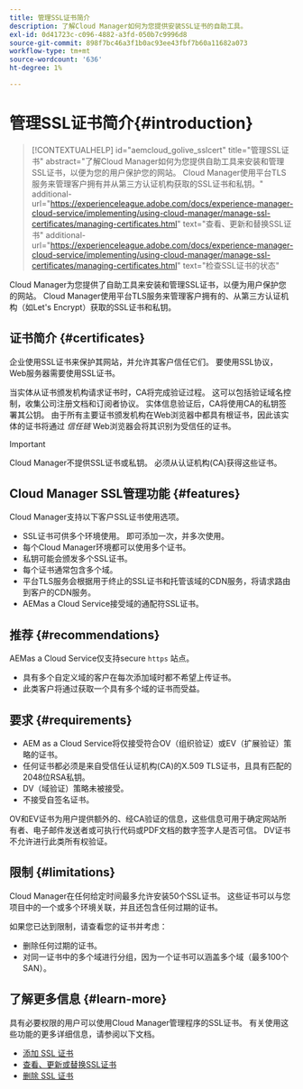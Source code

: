 ```yaml
---
title: 管理SSL证书简介
description: 了解Cloud Manager如何为您提供安装SSL证书的自助工具。
exl-id: 0d41723c-c096-4882-a3fd-050b7c9996d8
source-git-commit: 898f7bc46a3f1b0ac93ee43fbf7b60a11682a073
workflow-type: tm+mt
source-wordcount: '636'
ht-degree: 1%

---
```



# 管理SSL证书简介{#introduction}

>[!CONTEXTUALHELP]
>id="aemcloud_golive_sslcert"
>title="管理SSL证书"
>abstract="了解Cloud Manager如何为您提供自助工具来安装和管理SSL证书，以便为您的用户保护您的网站。 Cloud Manager使用平台TLS服务来管理客户拥有并从第三方认证机构获取的SSL证书和私钥。"
>additional-url="https://experienceleague.adobe.com/docs/experience-manager-cloud-service/implementing/using-cloud-manager/manage-ssl-certificates/managing-certificates.html" text="查看、更新和替换SSL证书"
>additional-url="https://experienceleague.adobe.com/docs/experience-manager-cloud-service/implementing/using-cloud-manager/manage-ssl-certificates/managing-certificates.html" text="检查SSL证书的状态"

Cloud Manager为您提供了自助工具来安装和管理SSL证书，以便为用户保护您的网站。 Cloud Manager使用平台TLS服务来管理客户拥有的、从第三方认证机构（如Let&#39;s Encrypt）获取的SSL证书和私钥。

## 证书简介 {#certificates}

企业使用SSL证书来保护其网站，并允许其客户信任它们。 要使用SSL协议，Web服务器需要使用SSL证书。

当实体从证书颁发机构请求证书时，CA将完成验证过程。 这可以包括验证域名控制，收集公司注册文档和订阅者协议。 实体信息验证后，CA将使用CA的私钥签署其公钥。 由于所有主要证书颁发机构在Web浏览器中都具有根证书，因此该实体的证书将通过 *信任链* Web浏览器会将其识别为受信任的证书。

>[!IMPORTANT]
>
>Cloud Manager不提供SSL证书或私钥。 必须从认证机构(CA)获得这些证书。

## Cloud Manager SSL管理功能 {#features}

Cloud Manager支持以下客户SSL证书使用选项。

* SSL证书可供多个环境使用。 即可添加一次，并多次使用。
* 每个Cloud Manager环境都可以使用多个证书。
* 私钥可能会颁发多个SSL证书。
* 每个证书通常包含多个域。
* 平台TLS服务会根据用于终止的SSL证书和托管该域的CDN服务，将请求路由到客户的CDN服务。
* AEMas a Cloud Service接受域的通配符SSL证书。

## 推荐 {#recommendations}

AEMas a Cloud Service仅支持secure `https` 站点。

* 具有多个自定义域的客户在每次添加域时都不希望上传证书。
* 此类客户将通过获取一个具有多个域的证书而受益。

## 要求 {#requirements}

* AEM as a Cloud Service将仅接受符合OV（组织验证）或EV（扩展验证）策略的证书。
* 任何证书都必须是来自受信任认证机构(CA)的X.509 TLS证书，且具有匹配的2048位RSA私钥。
* DV（域验证）策略未被接受。
* 不接受自签名证书。

OV和EV证书为用户提供额外的、经CA验证的信息，这些信息可用于确定网站所有者、电子邮件发送者或可执行代码或PDF文档的数字签字人是否可信。 DV证书不允许进行此类所有权验证。

## 限制 {#limitations}

Cloud Manager在任何给定时间最多允许安装50个SSL证书。 这些证书可以与您项目中的一个或多个环境关联，并且还包含任何过期的证书。

如果您已达到限制，请查看您的证书并考虑：

* 删除任何过期的证书。
* 对同一证书中的多个域进行分组，因为一个证书可以涵盖多个域（最多100个SAN）。

## 了解更多信息 {#learn-more}

具有必要权限的用户可以使用Cloud Manager管理程序的SSL证书。 有关使用这些功能的更多详细信息，请参阅以下文档。

* [添加 SSL 证书](/help/implementing/cloud-manager/managing-ssl-certifications/add-ssl-certificate.md)
* [查看、更新或替换SSL证书](/help/implementing/cloud-manager/managing-ssl-certifications/managing-certificates.md)
* [删除 SSL 证书](/help/implementing/cloud-manager/managing-ssl-certifications/managing-certificates.md)
